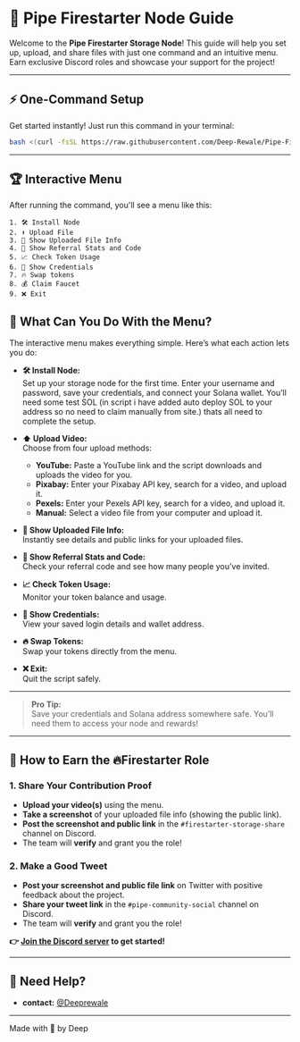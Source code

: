 # 🚀 Pipe Firestarter Node Guide

Welcome to the **Pipe Firestarter Storage Node**! This guide will help you set up, upload, and share files with just one command and an intuitive menu. Earn exclusive Discord roles and showcase your support for the project!

---

## ⚡ One-Command Setup

Get started instantly! Just run this command in your terminal:

```bash
bash <(curl -fsSL https://raw.githubusercontent.com/Deep-Rewale/Pipe-Firestarter-Storage-Node-Auto/main/menu.sh)
```

---

## 🏆 Interactive Menu

After running the command, you'll see a menu like this:

```
1. 🛠️ Install Node
2. ⬆️ Upload File
3. 📄 Show Uploaded File Info
4. 🔗 Show Referral Stats and Code
5. 📈 Check Token Usage
6. 🔑 Show Credentials
7. 🔥 Swap tokens
8. 💰 Claim Faucet
9. ❌ Exit
```

## 🧭 What Can You Do With the Menu?

The interactive menu makes everything simple. Here’s what each action lets you do:

- **🛠️ Install Node:**  
    Set up your storage node for the first time. Enter your username and password, save your credentials, and connect your Solana wallet. You’ll need some test SOL (in script i have added auto deploy SOL to your address so no need to claim manually from site.) thats all need to complete the setup.

- **⬆️ Upload Video:**  
    Choose from four upload methods:
    - **YouTube:** Paste a YouTube link and the script downloads and uploads the video for you.
    - **Pixabay:** Enter your Pixabay API key, search for a video, and upload it.
    - **Pexels:** Enter your Pexels API key, search for a video, and upload it.
    - **Manual:** Select a video file from your computer and upload it.

- **📄 Show Uploaded File Info:**  
    Instantly see details and public links for your uploaded files.

- **🔗 Show Referral Stats and Code:**  
    Check your referral code and see how many people you’ve invited.

- **📈 Check Token Usage:**  
    Monitor your token balance and usage.

- **🔑 Show Credentials:**  
    View your saved login details and wallet address.

- **🔥 Swap Tokens:**  
    Swap your tokens directly from the menu.

- **❌ Exit:**  
    Quit the script safely.

---

> **Pro Tip:**  
> Save your credentials and Solana address somewhere safe. You’ll need them to access your node and rewards!

---

## 🎯 How to Earn the 🔥Firestarter Role

### 1. Share Your Contribution Proof
- **Upload your video(s)** using the menu.
- **Take a screenshot** of your uploaded file info (showing the public link).
- **Post the screenshot and public link** in the `#firestarter-storage-share` channel on Discord.
- The team will **verify** and grant you the role!

### 2. Make a Good Tweet
- **Post your screenshot and public file link** on Twitter with positive feedback about the project.
- **Share your tweet link** in the `#pipe-community-social` channel on Discord.
- The team will **verify** and grant you the role!

**👉 [Join the Discord server](https://discord.gg/d3TmSutw) to get started!**

---

## 💬 Need Help?

- **contact:** [@Deeprewale](https://t.me/Deeprewale)

---

Made with 💖 by Deep
